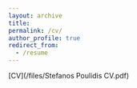 ```yaml
---
layout: archive
title:
permalink: /cv/
author_profile: true
redirect_from:
  - /resume
---
```


[CV](/files/Stefanos Poulidis CV.pdf)

